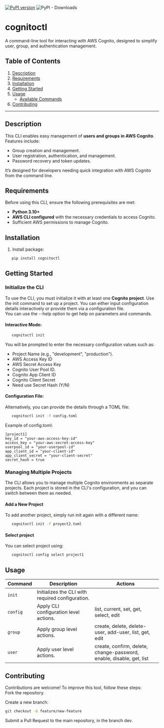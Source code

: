 [![PyPI version](https://img.shields.io/pypi/v/cognitoctl.svg?style=plastic)](https://pypi.org/project/cognitoctl/)
![PyPI - Downloads](https://img.shields.io/pypi/dm/cognitoctl?style=plastic)


# cognitoctl

A command-line tool for interacting with AWS Cognito, designed to simplify user, group, and authentication management.  

## Table of Contents

1. [Description](#description)
2. [Requirements](#requirements)
3. [Installation](#installation)
4. [Getting Started](#getting-started)
5. [Usage](#usage)
    - [Available Commands](#available-commands)
6. [Contributing](#contributing)

---

## Description

This CLI enables easy management of **users and groups in AWS Cognito**. Features include:  
- Group creation and management.
- User registration, authentication, and management.
- Password recovery and token updates.

It’s designed for developers needing quick integration with AWS Cognito from the command line.  

## Requirements

Before using this CLI, ensure the following prerequisites are met:

- **Python 3.10+**
- **AWS CLI configured** with the necessary credentials to access Cognito.
- Sufficient AWS permissions to manage Cognito.

## Installation

1. Install package:
```bash
   pip install cognitoctl
```

## Getting Started

### Initialize the CLI
To use the CLI, you must initialize it with at least one **Cognito project**. Use the init command to set up a project. You can either input configuration details interactively or provide them via a configuration file.  
You can use the --help option to get help on parameters and commands.

#### Interactive Mode:
```bash
   cognitoctl init
```

You will be prompted to enter the necessary configuration values such as:

- Project Name (e.g., "development", "production").
- AWS Access Key ID
- AWS Secret Access Key
- Cognito User Pool ID.
- Cognito App Client ID
- Cognito Client Secret
- Need use Secret Hash (Y/N)


#### Configuration File:  
Alternatively, you can provide the details through a TOML file:
```bash
   cognitoctl init -f config.toml
```

Example of config.toml:

```
[project1]
key_id = "your-aws-access-key-id"
access_key = "your-aws-secret-access-key"
userpool_id = "your-userpool-id"
app_client_id = "your-client-id"
app_client_secret = "your-client-secret"
secret_hash = true
```


### Managing Multiple Projects
The CLI allows you to manage multiple Cognito environments as separate projects. Each project is stored in the CLI's configuration, and you can switch between them as needed.

#### Add a New Project
To add another project, simply run init again with a different name:
```bash
   cognitoctl init -f proyect2.toml
```

#### Select project
You can select project using:

```bash
   cognitoctl config select project1
```

## Usage
| Command                     | Description                                      | Actions                                                              |
|-----------------------------|--------------------------------------------------|----------------------------------------------------------------------|
| `init`                      | Initializes the CLI with required configuration. |                                                                      |
| `config`                    | Apply CLI configuration level actions.           | list, current, set, get, select, edit                                |
| `group`                     | Apply group level actions.                       | create, delete, delete-user, add-user, list, get, edit               |
| `user`                      | Apply user level actions.                        | create, confirm, delete, change-password, enable, disable, get, list |

## Contributing
Contributions are welcome! To improve this tool, follow these steps:  
Fork the repository.  

Create a new branch:
```bash
git checkout -b feature/new-feature
```

Submit a Pull Request to the main repository, in the branch dev.

